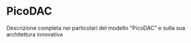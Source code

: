 # PicoDAC
Descrizione completa nei particolari del modello "PicoDAC" e sulla sua architettura innovativa
